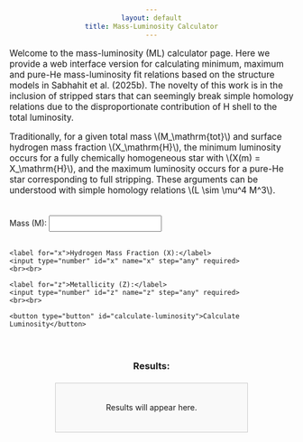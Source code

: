 ```yaml
---
layout: default
title: Mass-Luminosity Calculator
---
```


<style>
  body {
    padding: 20px;
    text-align: center;
  }

  h1, h2, p, label {
    margin-bottom: 15px;
  }

  #luminosity-form {
    margin-bottom: 20px;
    display: inline-block;
    text-align: left;
  }

  input, button {
    margin-top: 5px;
    width: 200px;
    padding: 5px;
    text-align: left;
  }

  #luminosity-output {
    padding: 20px;
    border: 1px solid #ccc;
    margin-top: 20px;
    background-color: #f9f9f9;
    width: 300px;
    margin-left: auto;
    margin-right: auto;
  }

  #intro-text {
    font-size: 1.1em;
    max-width: 1200px;
    margin: 0 auto 30px auto;
    text-align: left;
  }
</style>

<div id="intro-text">
  <p>Welcome to the mass-luminosity (ML) calculator page. Here we provide a web interface version for calculating minimum, maximum and pure-He mass-luminosity fit relations based on the structure models in Sabhahit et al. (2025b). The novelty of this work is in the inclusion of stripped stars that can seemingly break simple homology relations due to the disproportionate contribution of H shell to the total luminosity.</p>

  <p>Traditionally, for a given total mass \(M_\mathrm{tot}\) and surface hydrogen mass fraction \(X_\mathrm{H}\), the minimum luminosity occurs for a fully chemically homogeneous star with \(X(m) = X_\mathrm{H}\), and the maximum luminosity occurs for a pure-He star corresponding to full stripping. These arguments can be understood with simple homology relations \(L \sim \mu^4 M^3\).</p>
</div>

<form id="luminosity-form">
    <label for="m">Mass (M):</label>
    <input type="number" id="m" name="m" step="any" required>
    <br><br>

    <label for="x">Hydrogen Mass Fraction (X):</label>
    <input type="number" id="x" name="x" step="any" required>
    <br><br>

    <label for="z">Metallicity (Z):</label>
    <input type="number" id="z" name="z" step="any" required>
    <br><br>

    <button type="button" id="calculate-luminosity">Calculate Luminosity</button>
</form>

### Results:
<div id="luminosity-output">
    <p>Results will appear here.</p>
</div>

<script>
    document.getElementById('calculate-luminosity').addEventListener('click', function() {
        const m = parseFloat(document.getElementById('m').value);
        const x = parseFloat(document.getElementById('x').value);
        const z = parseFloat(document.getElementById('z').value);

        if (!m || !x || !z) {
            alert('Please enter Mass (M), Hydrogen Mass Fraction (X), and Metallicity (Z).');
            return;
        }

        const data = {
            "choice": "1",
            "Z": z,
            "m": m,
            "x": x
        };

        fetch('https://nnv5wacde8.execute-api.eu-north-1.amazonaws.com/ML-calc', {
            method: 'POST',
            headers: {
                'Content-Type': 'application/json'
            },
            body: JSON.stringify(data)
        })
        .then(response => response.json())
        .then(data => {
            const output = document.getElementById('luminosity-output');
            if (data.Pure_He_Luminosity) {
                output.innerHTML = `
                    <p><strong>L_min:</strong> ${data.L_min}</p>
                    <p><strong>L_max:</strong> ${data.L_max}</p>
                    <p><strong>Pure_He_Luminosity:</strong> ${data.Pure_He_Luminosity}</p>
                `;
            } else {
                output.innerHTML = '<p style="color: red;">Error: Missing results</p>';
            }
        })
        .catch(error => {
            document.getElementById('luminosity-output').innerHTML = '<p style="color: red;">Error: ' + error.message + '</p>';
        });
    });
</script>
